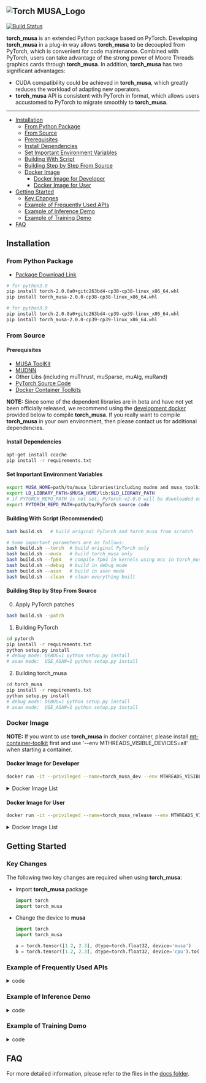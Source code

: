 ![Torch MUSA_Logo](https://github.mthreads.com/mthreads/torch_musa/blob/main/docs/source/img/torch_musa.png)
--------------------------------------------------------------------------------

[![Build Status](https://jenkins-aidev.mthreads.com/buildStatus/icon?job=torch_musa%2Fmain)](https://jenkins-aidev.mthreads.com/job/torch_musa/job/main/)


**torch_musa** is an extended Python package based on PyTorch. Developing **torch_musa** in a plug-in way allows **torch_musa** to be decoupled from PyTorch, which is convenient for code maintenance. Combined with PyTorch, users can take advantage of the strong power of Moore Threads graphics cards through **torch_musa**. In addition, **torch_musa** has two significant advantages:

* CUDA compatibility could be achieved in **torch_musa**, which greatly reduces the workload of adapting new operators.
* **torch_musa** API is consistent with PyTorch in format, which allows users accustomed to PyTorch to migrate smoothly to **torch_musa**.
--------------------------------------------------------------------------------

<!-- toc -->

- [Installation](#installation)
  - [From Python Package](#from-python-package)
  - [From Source](#from-source)
  - [Prerequisites](#prerequisites)
  - [Install Dependencies](#install-dependencies)
  - [Set Important Environment Variables](#set-important-environment-variables)
  - [Building With Script](#building-with-script-recommended)
  - [Building Step by Step From Source](#building-step-by-step-from-source)
  - [Docker Image](#docker-image)
    - [Docker Image for Developer](#docker-image-for-developer)
    - [Docker Image for User](#docker-image-for-user)
- [Getting Started](#getting-started)
  - [Key Changes](#key-changes)
  - [Example of Frequently Used APIs](#example-of-frequently-used-apis)
  - [Example of Inference Demo](#example-of-inference-demo)
  - [Example of Training Demo](#example-of-training-demo)
- [FAQ](#faq)

<!-- tocstop -->

## Installation

### From Python Package
- [Package Download Link](https://oss.mthreads.com:9001/buckets/ai-product/browse/ZGFpbHkvZnJhbWV3b3JrL3RvcmNoX211c2E=)

```bash
# for python3.8
pip install torch-2.0.0a0+gitc263bd4-cp38-cp38-linux_x86_64.whl
pip install torch_musa-2.0.0-cp38-cp38-linux_x86_64.whl

# for python3.9
pip install torch-2.0.0a0+gitc263bd4-cp39-cp39-linux_x86_64.whl
pip install torch_musa-2.0.0-cp39-cp39-linux_x86_64.whl
```

### From Source

#### Prerequisites
- [MUSA ToolKit](https://github.mthreads.com/mthreads/musa_toolkit)
- [MUDNN](https://github.mthreads.com/mthreads/muDNN)
- Other Libs (including muThrust, muSparse, muAlg, muRand)
- [PyTorch Source Code](https://github.com/pytorch/pytorch/tree/v2.0.0)
- [Docker Container Toolkits](https://mcconline.mthreads.com/software)

**NOTE:** Since some of the dependent libraries are in beta and have not yet been officially released, we recommend using the [development docker](#docker-image-for-developer) provided below to compile **torch_musa**. If you really want to compile **torch_musa** in your own environment, then please contact us for additional dependencies.

#### Install Dependencies

```bash
apt-get install ccache
pip install -r requirements.txt
```

#### Set Important Environment Variables
```bash
export MUSA_HOME=path/to/musa_libraries(including mudnn and musa_toolkits) # defalut value is /usr/local/musa/
export LD_LIBRARY_PATH=$MUSA_HOME/lib:$LD_LIBRARY_PATH
# if PYTORCH_REPO_PATH is not set, PyTorch-v2.0.0 will be downloaded outside this directory when building with build.sh
export PYTORCH_REPO_PATH=path/to/PyTorch source code
```

#### Building With Script (Recommended)
```bash
bash build.sh   # build original PyTorch and torch_musa from scratch

# Some important parameters are as follows:
bash build.sh --torch  # build original PyTorch only
bash build.sh --musa   # build torch_musa only
bash build.sh --fp64   # compile fp64 in kernels using mcc in torch_musa
bash build.sh --debug  # build in debug mode
bash build.sh --asan   # build in asan mode
bash build.sh --clean  # clean everything built
```

#### Building Step by Step From Source
0. Apply PyTorch patches
```bash
bash build.sh --patch
```

1. Building PyTorch
```bash
cd pytorch
pip install -r requirements.txt
python setup.py install
# debug mode: DEBUG=1 python setup.py install
# asan mode:  USE_ASAN=1 python setup.py install
```

2. Building torch_musa
```bash
cd torch_musa
pip install -r requirements.txt
python setup.py install
# debug mode: DEBUG=1 python setup.py install
# asan mode:  USE_ASAN=1 python setup.py install
```

### Docker Image

**NOTE:** If you want to use **torch_musa** in docker container, please install [mt-container-toolkit](https://mcconline.mthreads.com/software/1?id=1) first and use '--env MTHREADS_VISIBLE_DEVICES=all' when starting a container.

#### Docker Image for Developer
```bash
docker run -it --privileged --name=torch_musa_dev --env MTHREADS_VISIBLE_DEVICES=all --shm-size=80g sh-harbor.mthreads.com/mt-ai/musa-pytorch-dev:latest /bin/bash
```
<details>
<summary>Docker Image List</summary>

| Docker Tag | Description |
| ---- | --- |
| [**latest/v0.1.16**](https://sh-harbor.mthreads.com/harbor/projects/20/repositories/musa-pytorch-dev/artifacts-tab) | build and install torchvision from source code [a6dea86] <br> other components are the same with v0.1.15 |
| [**v0.1.15**](https://sh-harbor.mthreads.com/harbor/projects/20/repositories/musa-pytorch-dev/artifacts-tab) | musatoolkits rc1.4.0 (ddk musa_2.1.1)<br> mudnn rtm_2.1.1; mccl 20230627 <br> libomp-11-dev <br> muAlg _dev-0.1.1 <br> muRAND_dev1.0.0 <br> muSPARSE_dev0.1.0 <br> muThrust_dev-0.1.1 |
| [**v0.1.14**](https://sh-harbor.mthreads.com/harbor/projects/20/repositories/musa-pytorch-dev/artifacts-tab) | musatoolkits rc1.4.0-rc1 (ddk rc1.4.0-rc1)<br> mudnn rc1.4.0-rc1; mccl_rc1.1.0 <br> libomp-11-dev <br> muAlg _dev-0.1.1 <br> muRAND_dev1.0.0 <br> muSPARSE_dev0.1.0 <br> muThrust_dev-0.1.1 |
| [**v0.1.13**](https://sh-harbor.mthreads.com/harbor/projects/20/repositories/musa-pytorch-dev/artifacts-tab) | musatoolkits-20230605 (ddk_20230604 develop or newer)<br> mudnn 20230605; mccl_rc1.1.0 <br> libomp-11-dev <br> muAlg _dev-0.1.1 <br> muRAND_dev1.0.0 <br> muSPARSE_dev0.1.0 <br> muThrust_dev-0.1.1 |
| [**v0.1.12**](https://sh-harbor.mthreads.com/harbor/projects/20/repositories/musa-pytorch-dev/artifacts-tab) | musatoolkits-20230605 (ddk_20230604 develop or newer)<br> mudnn 20230605; mccl_rc1.1.0 <br> muAlg _dev-0.1.1 <br> muRAND_dev1.0.0 <br> muSPARSE_dev0.1.0 <br> muThrust_dev-0.1.1 |

</details>  

#### Docker Image for User
```bash
docker run -it --privileged --name=torch_musa_release --env MTHREADS_VISIBLE_DEVICES=all --shm-size=80g sh-harbor.mthreads.com/mt-ai/musa-pytorch-release:v0.1.12 /bin/bash
```
<details>
<summary>Docker Image List</summary>

| Docker Tag | Description |
| ---- | --- |
| [**v0.1.15**](https://sh-harbor.mthreads.com/harbor/projects/20/repositories/musa-pytorch-release/artifacts-tab) | musatoolkits-rc1.4.0 (ddk_musa_2.1.1)<br> mudnn_rtm_2.1.1; mccl_20230627 <br> muAlg _dev-0.1.1 <br> muRAND_dev1.0.0 <br> muSPARSE_dev0.1.0 <br> muThrust_dev-0.1.1 |
| [**v0.1.12**](https://sh-harbor.mthreads.com/harbor/projects/20/repositories/musa-pytorch-release/artifacts-tab) | musatoolkits-20230605 (ddk_20230604 develop or newer)<br> mudnn 20230605; mccl_rc1.1.0 <br> muAlg _dev-0.1.1 <br> muRAND_dev1.0.0 <br> muSPARSE_dev0.1.0 <br> muThrust_dev-0.1.1 |

</details>  

## Getting Started
### Key Changes
The following two key changes are required when using **torch_musa**:
 - Import **torch_musa** package
   ```python
   import torch
   import torch_musa
   ```

 - Change the device to **musa**
   ```python
   import torch
   import torch_musa

   a = torch.tensor([1.2, 2.3], dtype=torch.float32, device='musa')
   b = torch.tensor([1.2, 2.3], dtype=torch.float32, device='cpu').to('musa')
   ```

### Example of Frequently Used APIs

<details>
<summary>code</summary>

```python
import torch
import torch_musa

torch.musa.is_available()
torch.musa.device_count()
torch.musa.synchronize()

with torch.musa.device(0):
    assert torch.musa.current_device() == 0

if torch.musa.device_count() > 1:
    torch.musa.set_device(1)
    assert torch.musa.current_device() == 1
    torch.musa.synchronize("musa:1")

a = torch.tensor([1.2, 2.3], dtype=torch.float32, device='musa')
b = torch.tensor([1.8, 1.2], dtype=torch.float32, device='musa')
c = a + b
```
</details>

### Example of Inference Demo

<details>
<summary>code</summary>

```python
import torch
import torch_musa
import torchvision.models as models

model = models.resnet50().eval()
x = torch.rand((1, 3, 224, 224), device="musa")
model = model.to("musa")
# Perform the inference
y = model(x)
```
</details>

### Example of Training Demo

<details>
<summary>code</summary>

```python
import torch
import torch_musa
import torchvision
import torchvision.transforms as transforms
import torch.nn as nn
import torch.nn.functional as F
import torch.optim as optim

# 1. prepare dataset
transform = transforms.Compose([transforms.ToTensor(),
                                transforms.Normalize((0.5, 0.5, 0.5), (0.5, 0.5, 0.5))])
batch_size = 4
train_set = torchvision.datasets.CIFAR10(root='./data',
                                         train=True,
                                         download=True,
                                         transform=transform)
train_loader = torch.utils.data.DataLoader(train_set,
                                           batch_size=batch_size,
                                           shuffle=True,
                                           num_workers=2)
test_set = torchvision.datasets.CIFAR10(root='./data',
                                        train=False,
                                        download=True,
                                        transform=transform)
test_loader = torch.utils.data.DataLoader(test_set,
                                          batch_size=batch_size,
                                          shuffle=False,
                                          num_workers=2)
classes = ('plane', 'car', 'bird', 'cat', 'deer', 'dog', 'frog', 'horse', 'ship', 'truck')
device = torch.device("musa")

# 2. build network
class Net(nn.Module):
    def __init__(self):
        super().__init__()
        self.conv1 = nn.Conv2d(3, 6, 5)
        self.pool = nn.MaxPool2d(2, 2)
        self.conv2 = nn.Conv2d(6, 16, 5)
        self.fc1 = nn.Linear(16 * 5 * 5, 120)
        self.fc2 = nn.Linear(120, 84)
        self.fc3 = nn.Linear(84, 10)
    def forward(self, x):
        x = self.pool(F.relu(self.conv1(x)))
        x = self.pool(F.relu(self.conv2(x)))
        x = torch.flatten(x, 1) # flatten all dimensions except batch
        x = F.relu(self.fc1(x))
        x = F.relu(self.fc2(x))
        x = self.fc3(x)
        return x
net = Net().to(device)

# 3. define loss and optimizer
criterion = nn.CrossEntropyLoss()
optimizer = optim.SGD(net.parameters(), lr=0.001, momentum=0.9)

# 4. train
for epoch in range(2):
    running_loss = 0.0
    for i, data in enumerate(train_loader, 0):
        inputs, labels = data
        optimizer.zero_grad()
        # forward + backward + optimize
        outputs = net(inputs.to(device))
        loss = criterion(outputs, labels.to(device))
        loss.backward()
        optimizer.step()
        running_loss += loss.item()
        if i % 2000 == 1999:
            print(f'[{epoch + 1}, {i + 1:5d}] loss: {running_loss / 2000:.3f}')
            running_loss = 0.0
print('Finished Training')
PATH = './cifar_net.pth'
torch.save(net.state_dict(), PATH)
net.load_state_dict(torch.load(PATH))

# 5. test
correct = 0
total = 0
with torch.no_grad():
    for data in test_loader:
        images, labels = data
        outputs = net(images.to(device))
        _, predicted = torch.max(outputs.data, 1)
        total += labels.size(0)
        correct += (predicted == labels.to(device)).sum().item()
print(f'Accuracy of the network on the 10000 test images: {100 * correct // total} %')
```
</details>

## FAQ
For more detailed information, please refer to the files in the [docs folder](https://github.mthreads.com/mthreads/torch_musa/tree/main/docs).
